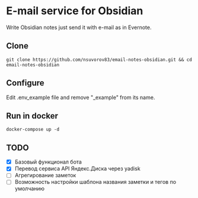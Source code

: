 # E-mail service for Obsidian
Write Obsidian notes just send it with e-mail as in Evernote.

## Clone
```
git clone https://github.com/nsuvorov83/email-notes-obsidian.git && cd email-notes-obsidian
```

## Configure
Edit .env_example file and remove "_example" from its name.

## Run in docker
```
docker-compose up -d
```
## TODO
- [X] Базовый функционал бота
- [X] Перевод сервиса API Яндекс.Диска через yadisk
- [ ] Агрегирование заметок
- [ ] Возможность настройки шаблона названия заметки и тегов по умолчанию
